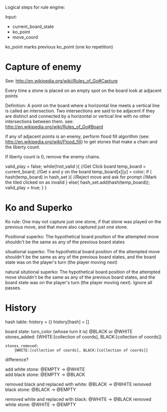 Logical steps for rule engine:

Input: 

* current_board_state
* ko_point 
* move_coord

ko_point marks previous ko_point (one ko repetition)


Capture of enemy
=============

See: http://en.wikipedia.org/wiki/Rules_of_Go#Capture

Every time a stone is placed on an empty spot on the board look at adjacent points

Definition: A point on the board where a horizontal line meets a vertical line is called an intersection. Two intersections are said to be adjacent if they are distinct and connected by a horizontal or vertical line with no other intersections between them.
see: http://en.wikipedia.org/wiki/Rules_of_Go#Board

if any of adjacent points is an enemy, perform flood fill algorithm (see: http://en.wikipedia.org/wiki/Flood_fill) to get stones that make a chain and the liberty count.

If liberty count is 0, remove the enemy chains.



valid_play = false;
while(!not_valid ){
 //Get Click
 board temp_board = current_board;
 //Get x and y on the board
 temp_board[x][y] = color;
 if ( hash(temp_board) in hash_set ){
   //Reject move and ask for prompt
   //Mark the tiled clicked on as invalid
 }
 else{
   hash_set.add(hash(temp_board));
   valid_play = true;
 }
} 



Ko and Superko
==============

Ko rule: One may not capture just one stone, if that stone was played on the previous move, and that move also captured just one stone.

Positional superko:  The hypothetical board position of the attempted move shouldn't be the same as any of the previous board states

situational superko: The hypothetical board position of the attempted move shouldn't be the same as any of the previous board states, and the board state was on the player's turn (the player moving next)

natural situtional superko: The hypothetical board position of the attempted move shouldn't be the same as any of the previous board states, and the board state was on the player's turn (the player moving next). Ignore all passes.


History
=======

hash table:
    history = {}
    history[hash] = []

board state:
    turn_color (whose turn it is)
        @BLACK or @WHITE
    stones_added:
        {WHITE:[collection of coords], BLACK:[collection of coords]}

    stones_removed:
        {WHITE:[collection of coords], BLACK:[collection of coords]}    

difference?

add white stone: @EMPTY -> @WHITE     
add black stone: @EMPTY -> @BLACK

removed black and replaced with white: @BLACK -> @WHITE
removed black stone: @BLACK -> @EMPTY

removed white and replaced with black: @WHITE -> @BLACK
removed white stone: @WHITE -> @EMPTY